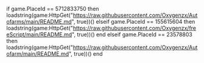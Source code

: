  if game.PlaceId == 5712833750 then
        loadstring(game:HttpGet("https://raw.githubusercontent.com/Oxygenzx/Autofarms/main/README.md", true))()
      elseif game.PlaceId == 155615604  then
        loadstring(game:HttpGet("https://raw.githubusercontent.com/Oxygenzx/freeScript/main/README.md", true))()
       end
    elseif game.PlaceId == 23578803  then
        loadstring(game:HttpGet("https://raw.githubusercontent.com/Oxygenzx/Autofarm/main/README.md", true))()
       end

